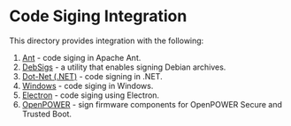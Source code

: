 # Code Siging Integration

This directory provides integration with the following:

1. [Ant](./ant-signjar) - code siging in Apache Ant.
2. [DebSigs](./debsigs) - a utility that enables signing Debian archives.
3. [Dot-Net (.NET)](./dot-net) - code signing in .NET.
4. [Windows](./windows-office) - code siging in Windows.
5. [Electron](https://github.com/unbound-tech/electron-test-app-with-electron-builder) - code siging using Electron.
6. [OpenPOWER](https://github.com/unbound-tech/sb-signing-utils) - sign firmware components for OpenPOWER Secure and Trusted Boot.
